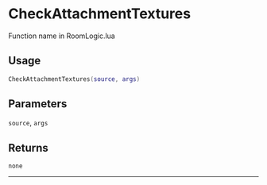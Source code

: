 # CheckAttachmentTextures
Function name in RoomLogic.lua
## Usage
```lua
CheckAttachmentTextures(source, args)
```
## Parameters
`source`, `args`
## Returns
`none`

---